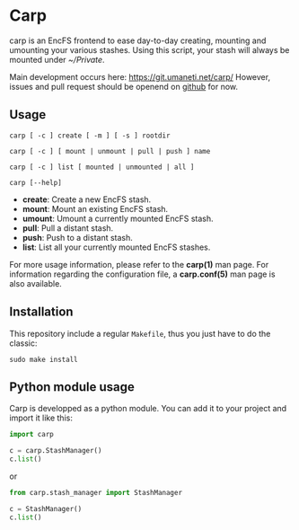 # Carp

carp is an EncFS frontend to ease day-to-day creating, mounting and
umounting your various stashes. Using this script, your stash will
always be mounted under *~/Private*.

Main development occurs here: https://git.umaneti.net/carp/
However, issues and pull request should be openend on
[github](https://github.com/milouse/carp/) for now.

## Usage

    carp [ -c ] create [ -m ] [ -s ] rootdir

    carp [ -c ] [ mount | unmount | pull | push ] name

    carp [ -c ] list [ mounted | unmounted | all ]

    carp [--help]

- **create**: Create a new EncFS stash.
- **mount**: Mount an existing EncFS stash.
- **umount**: Umount a currently mounted EncFS stash.
- **pull**: Pull a distant stash.
- **push**: Push to a distant stash.
- **list**: List all your currently mounted EncFS stashes.

For more usage information, please refer to the **carp(1)** man
page. For information regarding the configuration file, a
**carp.conf(5)** man page is also available.

## Installation

This repository include a regular `Makefile`, thus you just have to do
the classic:

    sudo make install

## Python module usage

Carp is developped as a python module. You can add it to your project
and import it like this:

```python
import carp

c = carp.StashManager()
c.list()
```

or

```python
from carp.stash_manager import StashManager

c = StashManager()
c.list()
```
